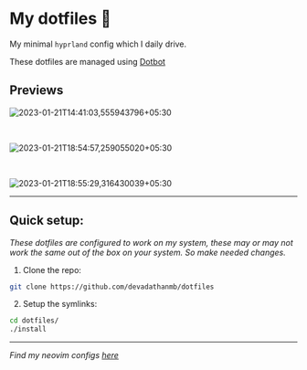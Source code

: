# My dotfiles 🖤

My minimal `hyprland` config which I daily drive.  
  
These dotfiles are managed using [Dotbot](https://github.com/anishathalye/dotbot)


## Previews
![2023-01-21T14:41:03,555943796+05:30](https://user-images.githubusercontent.com/84301852/213860653-296a23ba-7f3a-4c47-a25e-391f152725b7.png)

<br>

![2023-01-21T18:54:57,259055020+05:30](https://user-images.githubusercontent.com/84301852/213874770-13217dfd-9ef9-487d-bde8-2864a499f9d1.png)

<br>

![2023-01-21T18:55:29,316430039+05:30](https://user-images.githubusercontent.com/84301852/213874786-9efdabd8-d15e-4706-ab39-3d2663376299.png)

------

## Quick setup:

*These dotfiles are configured to work on my system, these may or may not work the same out of the box on your system. So make needed changes.*
<br>

1. Clone the repo:
```bash
git clone https://github.com/devadathanmb/dotfiles
```
2. Setup the symlinks:
```bash
cd dotfiles/
./install
```
-----

*Find my neovim configs [here](https://github.com/devadathanmb/entevim)*
